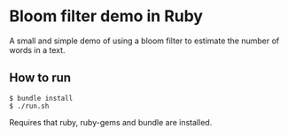 # Bloom filter demo in Ruby #

A small and simple demo of using a bloom filter to estimate the number of words in a text.

## How to run ##

	$ bundle install
	$ ./run.sh

Requires that ruby, ruby-gems and bundle are installed.

